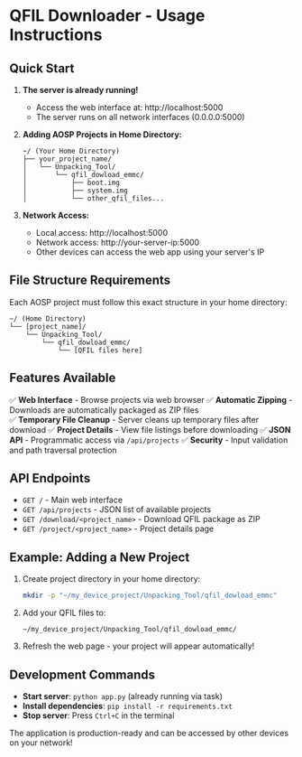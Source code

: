 # QFIL Downloader - Usage Instructions

## Quick Start

1. **The server is already running!** 
   - Access the web interface at: http://localhost:5000
   - The server runs on all network interfaces (0.0.0.0:5000)

2. **Adding AOSP Projects in Home Directory:**
   ```
   ~/ (Your Home Directory)
   ├── your_project_name/
   │   └── Unpacking_Tool/
   │       └── qfil_dowload_emmc/
   │           ├── boot.img
   │           ├── system.img
   │           └── other_qfil_files...
   ```

3. **Network Access:**
   - Local access: http://localhost:5000
   - Network access: http://your-server-ip:5000
   - Other devices can access the web app using your server's IP

## File Structure Requirements

Each AOSP project must follow this exact structure in your home directory:
```
~/ (Home Directory)
└── [project_name]/
    └── Unpacking_Tool/
        └── qfil_dowload_emmc/
            └── [QFIL files here]
```

## Features Available

✅ **Web Interface** - Browse projects via web browser
✅ **Automatic Zipping** - Downloads are automatically packaged as ZIP files  
✅ **Temporary File Cleanup** - Server cleans up temporary files after download
✅ **Project Details** - View file listings before downloading
✅ **JSON API** - Programmatic access via `/api/projects`
✅ **Security** - Input validation and path traversal protection

## API Endpoints

- `GET /` - Main web interface
- `GET /api/projects` - JSON list of available projects
- `GET /download/<project_name>` - Download QFIL package as ZIP
- `GET /project/<project_name>` - Project details page

## Example: Adding a New Project

1. Create project directory in your home directory:
   ```bash
   mkdir -p "~/my_device_project/Unpacking_Tool/qfil_dowload_emmc"
   ```

2. Add your QFIL files to:
   ```
   ~/my_device_project/Unpacking_Tool/qfil_dowload_emmc/
   ```

3. Refresh the web page - your project will appear automatically!

## Development Commands

- **Start server**: `python app.py` (already running via task)
- **Install dependencies**: `pip install -r requirements.txt`
- **Stop server**: Press `Ctrl+C` in the terminal

The application is production-ready and can be accessed by other devices on your network!
